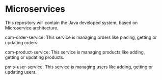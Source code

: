 # Microservices
This repository will contain the Java developed system, based on Microservice architecture.

com-order-service:
               This service is managing orders like placing, getting or updating orders.
               
com-product-service:
               This service is managing products like adding, getting or updating products.
               
pmis-user-service:
               This service is managing users like adding, getting or updating users.
